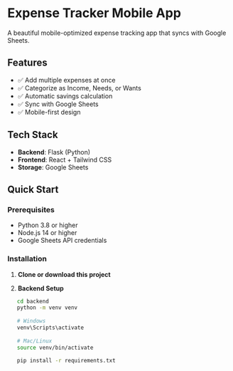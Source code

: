 # Expense Tracker Mobile App

A beautiful mobile-optimized expense tracking app that syncs with Google Sheets.

## Features
- ✅ Add multiple expenses at once
- ✅ Categorize as Income, Needs, or Wants
- ✅ Automatic savings calculation
- ✅ Sync with Google Sheets
- ✅ Mobile-first design

## Tech Stack
- **Backend**: Flask (Python)
- **Frontend**: React + Tailwind CSS
- **Storage**: Google Sheets

## Quick Start

### Prerequisites
- Python 3.8 or higher
- Node.js 14 or higher
- Google Sheets API credentials

### Installation

1. **Clone or download this project**

2. **Backend Setup**
```bash
   cd backend
   python -m venv venv
   
   # Windows
   venv\Scripts\activate
   
   # Mac/Linux
   source venv/bin/activate
   
   pip install -r requirements.txt
